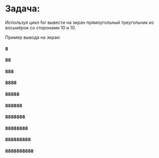 # Задача:

Используя цикл for вывести на экран прямоугольный треугольник из восьмёрок со сторонами 10 и 10.

Пример вывода на экран:
#### 8
#### 88
#### 888
#### 8888
#### 88888
#### 888888
#### 8888888
#### 88888888
#### 888888888
#### 8888888888
